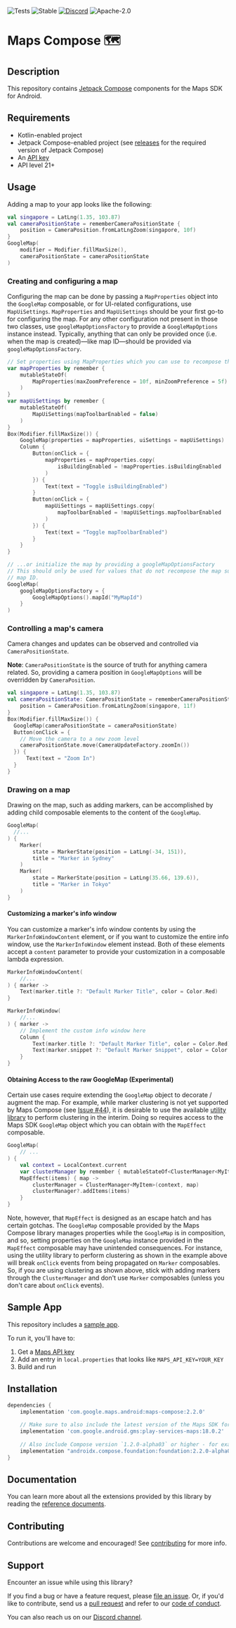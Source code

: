 ![Tests](https://github.com/googlemaps/android-maps-compose/actions/workflows/test.yml/badge.svg)
![Stable](https://img.shields.io/badge/stability-stable-green)
[![Discord](https://img.shields.io/discord/676948200904589322)][Discord channel]
![Apache-2.0](https://img.shields.io/badge/license-Apache-blue)

Maps Compose 🗺
===============

## Description
This repository contains [Jetpack Compose][jetpack-compose] components for the Maps SDK for Android.

## Requirements
* Kotlin-enabled project
* Jetpack Compose-enabled project (see [releases](https://github.com/googlemaps/android-maps-compose/releases) for the required version of Jetpack Compose)
* An [API key][api-key]
* API level 21+

## Usage

Adding a map to your app looks like the following:

```kotlin
val singapore = LatLng(1.35, 103.87)
val cameraPositionState = rememberCameraPositionState {
    position = CameraPosition.fromLatLngZoom(singapore, 10f)
}
GoogleMap(
    modifier = Modifier.fillMaxSize(),
    cameraPositionState = cameraPositionState
)
```

### Creating and configuring a map

Configuring the map can be done by passing a `MapProperties` object into the 
`GoogleMap` composable, or for UI-related configurations, use `MapUiSettings`.
`MapProperties` and `MapUiSettings` should be your first go-to for configuring
the map. For any other configuration not present in those two classes, use
`googleMapOptionsFactory` to provide a `GoogleMapOptions` instance instead. 
Typically, anything that can only be provided once (i.e. when the map is 
created)—like map ID—should be provided via `googleMapOptionsFactory`.

```kotlin
// Set properties using MapProperties which you can use to recompose the map
var mapProperties by remember {
    mutableStateOf(
        MapProperties(maxZoomPreference = 10f, minZoomPreference = 5f)
    )
}
var mapUiSettings by remember {
    mutableStateOf(
        MapUiSettings(mapToolbarEnabled = false)
    )
}
Box(Modifier.fillMaxSize()) {
    GoogleMap(properties = mapProperties, uiSettings = mapUiSettings)
    Column {
        Button(onClick = {
            mapProperties = mapProperties.copy(
                isBuildingEnabled = !mapProperties.isBuildingEnabled
            )
        }) {
            Text(text = "Toggle isBuildingEnabled")
        }
        Button(onClick = {
            mapUiSettings = mapUiSettings.copy(
                mapToolbarEnabled = !mapUiSettings.mapToolbarEnabled
            )
        }) {
            Text(text = "Toggle mapToolbarEnabled")
        }
    }
}

// ...or initialize the map by providing a googleMapOptionsFactory
// This should only be used for values that do not recompose the map such as
// map ID.
GoogleMap(
    googleMapOptionsFactory = {
        GoogleMapOptions().mapId("MyMapId")
    }
)

```

### Controlling a map's camera

Camera changes and updates can be observed and controlled via `CameraPositionState`.

**Note**: `CameraPositionState` is the source of truth for anything camera 
related. So, providing a camera position in `GoogleMapOptions` will be 
overridden by `CameraPosition`.

```kotlin
val singapore = LatLng(1.35, 103.87)
val cameraPositionState: CameraPositionState = rememberCameraPositionState {
    position = CameraPosition.fromLatLngZoom(singapore, 11f)
}
Box(Modifier.fillMaxSize()) {
  GoogleMap(cameraPositionState = cameraPositionState)
  Button(onClick = {
    // Move the camera to a new zoom level
    cameraPositionState.move(CameraUpdateFactory.zoomIn())
  }) {
      Text(text = "Zoom In")
  }
}
```

### Drawing on a map

Drawing on the map, such as adding markers, can be accomplished by adding child 
composable elements to the content of the `GoogleMap`.

```kotlin
GoogleMap(
  //...
) {
    Marker(
        state = MarkerState(position = LatLng(-34, 151)),
        title = "Marker in Sydney"
    )
    Marker(
        state = MarkerState(position = LatLng(35.66, 139.6)),
        title = "Marker in Tokyo"
    )
}
```

#### Customizing a marker's info window

You can customize a marker's info window contents by using the 
`MarkerInfoWindowContent` element, or if you want to customize the entire info 
window, use the `MarkerInfoWindow` element instead. Both of these elements
accept a `content` parameter to provide your customization in a composable
lambda expression.

```kotlin
MarkerInfoWindowContent(
    //...
) { marker ->
    Text(marker.title ?: "Default Marker Title", color = Color.Red)
}

MarkerInfoWindow(
    //...
) { marker ->
    // Implement the custom info window here
    Column {
        Text(marker.title ?: "Default Marker Title", color = Color.Red)
        Text(marker.snippet ?: "Default Marker Snippet", color = Color.Red)
    }
}
```

#### Obtaining Access to the raw GoogleMap (Experimental)

Certain use cases require extending the `GoogleMap` object to decorate / augment
the map. For example, while marker clustering is not yet supported by Maps Compose
(see [Issue #44](https://github.com/googlemaps/android-maps-compose/issues/44)),
it is desirable to use the available [utility library](https://github.com/googlemaps/android-maps-utils)
to perform clustering in the interim. Doing so requires access to the Maps SDK
`GoogleMap` object which you can obtain with the `MapEffect` composable.

```kotlin
GoogleMap(
    // ...
) {
    val context = LocalContext.current
    var clusterManager by remember { mutableStateOf<ClusterManager<MyItem>?>(null) }
    MapEffect(items) { map ->
        clusterManager = ClusterManager<MyItem>(context, map)
        clusterManager?.addItems(items)
    }
}
```

Note, however, that `MapEffect` is designed as an escape hatch and has certain
gotchas. The `GoogleMap` composable provided by the Maps Compose library manages
properties while the `GoogleMap` is in composition, and so, setting properties
on the `GoogleMap` instance provided in the `MapEffect` composable may have
unintended consequences. For instance, using the utility library to perform 
clustering as shown in the example above will break `onClick` events from
being propagated on `Marker` composables. So, if you are using clustering as
shown above, stick with adding markers through the `ClusterManager` and don't 
use `Marker` composables (unless you don't care about `onClick` events).

## Sample App

This repository includes a [sample app](app).

To run it, you'll have to:
1. Get a [Maps API key][api-key]
1. Add an entry in `local.properties` that looks like `MAPS_API_KEY=YOUR_KEY`
1. Build and run

## Installation

```groovy
dependencies {
    implementation 'com.google.maps.android:maps-compose:2.2.0'
    
    // Make sure to also include the latest version of the Maps SDK for Android 
    implementation 'com.google.android.gms:play-services-maps:18.0.2'
    
    // Also include Compose version `1.2.0-alpha03` or higher - for example:
    implementation "androidx.compose.foundation:foundation:2.2.0-alpha03"
}
```

## Documentation

You can learn more about all the extensions provided by this library by reading the [reference documents][Javadoc].

## Contributing

Contributions are welcome and encouraged! See [contributing] for more info.

## Support

Encounter an issue while using this library?

If you find a bug or have a feature request, please [file an issue].
Or, if you'd like to contribute, send us a [pull request] and refer to our [code of conduct].

You can also reach us on our [Discord channel].

[api-key]: https://developers.google.com/maps/documentation/android-sdk/get-api-key
[Discord channel]: https://discord.gg/hYsWbmk
[Javadoc]: https://googlemaps.github.io/android-maps-compose
[contributing]: CONTRIBUTING.md
[code of conduct]: CODE_OF_CONDUCT.md
[file an issue]: https://github.com/googlemaps/android-maps-compose/issues/new/choose
[pull request]: https://github.com/googlemaps/android-maps-compose/compare
[jetpack-compose]: https://developer.android.com/jetpack/compose

